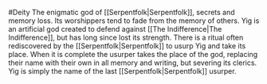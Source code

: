 #Deity
The enigmatic god of [[Serpentfolk|Serpentfolk]], secrets and memory loss. Its worshippers tend to fade from the memory of others. Yig is an artificial god created to defend against [[The Indifference|The Indifference]], but has long since lost its strength. There is a ritual often rediscovered by the [[Serpentfolk|Serpentfolk]] to usurp Yig and take its place. When it is complete the usurper takes the place of the god, replacing their name with their own in all memory and writing, but severing its clerics. Yig is simply the name of the last [[Serpentfolk|Serpentfolk]] usurper.